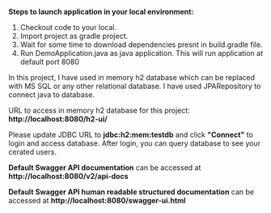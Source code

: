 **Steps to launch application in your local environment:**
1. Checkout code to your local.
2. Import project as gradle project.
3. Wait for some time to download dependencies presnt in build.gradle file.
4. Run DemoApplication.java as java application. This will run application at default port 8080

In this project, I have used in memory h2 database which can be replaced with MS SQL or any other relational database. I have used JPARepository to connect java to database.

URL to access in memory h2 database for this project:  **http://localhost:8080/h2-ui/**

Please update JDBC URL to **jdbc:h2:mem:testdb** and click **"Connect"** to login and access database. After login, you can query database to see your cerated users.

**Default Swagger API documentation** can be accessed at **http://localhost:8080/v2/api-docs**

**Default Swagger API human readable structured documentation** can be accessed at **http://localhost:8080/swagger-ui.html**
